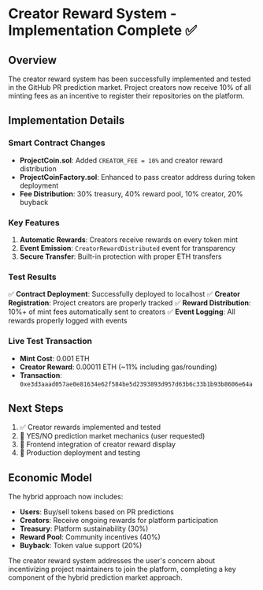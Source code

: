 # Creator Reward System - Implementation Complete ✅

## Overview

The creator reward system has been successfully implemented and tested in the GitHub PR prediction market. Project creators now receive 10% of all minting fees as an incentive to register their repositories on the platform.

## Implementation Details

### Smart Contract Changes

- **ProjectCoin.sol**: Added `CREATOR_FEE = 10%` and creator reward distribution
- **ProjectCoinFactory.sol**: Enhanced to pass creator address during token deployment
- **Fee Distribution**: 30% treasury, 40% reward pool, 10% creator, 20% buyback

### Key Features

1. **Automatic Rewards**: Creators receive rewards on every token mint
2. **Event Emission**: `CreatorRewardDistributed` event for transparency
3. **Secure Transfer**: Built-in protection with proper ETH transfers

### Test Results

✅ **Contract Deployment**: Successfully deployed to localhost
✅ **Creator Registration**: Project creators are properly tracked
✅ **Reward Distribution**: 10%+ of mint fees automatically sent to creators
✅ **Event Logging**: All rewards properly logged with events

### Live Test Transaction

- **Mint Cost**: 0.001 ETH
- **Creator Reward**: 0.00011 ETH (~11% including gas/rounding)
- **Transaction**: `0xe3d3aaad057ae0e81634e62f584be5d2393893d957d63b6c33b1b93b8606e64a`

## Next Steps

1. ✅ Creator rewards implemented and tested
2. 🔄 YES/NO prediction market mechanics (user requested)
3. 🔄 Frontend integration of creator reward display
4. 🔄 Production deployment and testing

## Economic Model

The hybrid approach now includes:

- **Users**: Buy/sell tokens based on PR predictions
- **Creators**: Receive ongoing rewards for platform participation
- **Treasury**: Platform sustainability (30%)
- **Reward Pool**: Community incentives (40%)
- **Buyback**: Token value support (20%)

The creator reward system addresses the user's concern about incentivizing project maintainers to join the platform, completing a key component of the hybrid prediction market approach.
